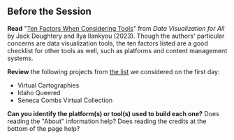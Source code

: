 ## Before the Session

**Read** "[Ten Factors When Considering Tools](https://handsondataviz.org/tool-factors.html)" from _Data Visualization for All_ by Jack Doughtery and Ilya Ilankyou (2023). Though the authors' particular concerns are data visualization tools, the ten factors listed are a good checklist for other tools as well, such as platforms and content management systems.  

**Review** the following projects from [the list](https://github.com/cornell-colab/2024-SummerDH/blob/main/Workshops/June%2003%3A%20Introduction%20to%20DH/List%20of%20Projects.md) we considered on the first day:  
* Virtual Cartographies
* Idaho Queered
* Seneca Combs Virtual Collection
  
**Can you identify the platform(s) or tool(s) used to build each one?** Does reading the "About" information help? Does reading the credits at the bottom of the page help? 
